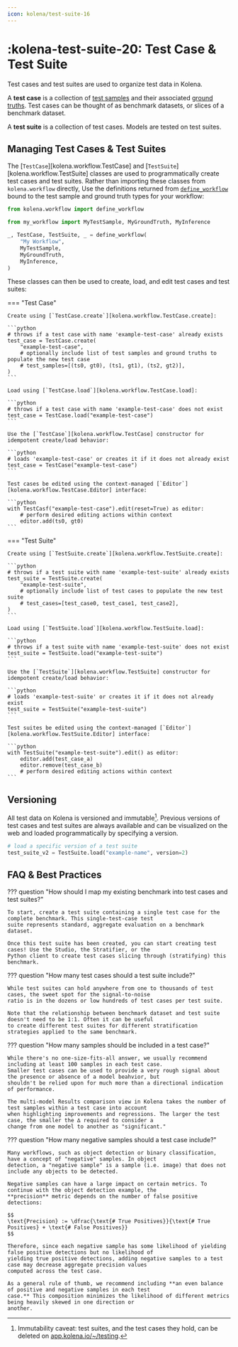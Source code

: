 ```yaml
---
icon: kolena/test-suite-16
---
```


# :kolena-test-suite-20: Test Case & Test Suite

Test cases and test suites are used to organize test data in Kolena.

A **test case** is a collection of [test samples](workflow.md#test-sample) and their associated
[ground truths](workflow.md#ground-truth). Test cases can be thought of as benchmark datasets, or slices of
a benchmark dataset.

A **test suite** is a collection of test cases. Models are tested on test suites.

## Managing Test Cases & Test Suites

The [`TestCase`][kolena.workflow.TestCase] and [`TestSuite`][kolena.workflow.TestSuite] classes are used to
programmatically create test cases and test suites. Rather than importing these classes from `kolena.workflow` directly,
Use the definitions returned from [`define_workflow`](workflow.md#defining-a-workflow) bound to the test
sample and ground truth types for your workflow:

```python
from kolena.workflow import define_workflow

from my_workflow import MyTestSample, MyGroundTruth, MyInference

_, TestCase, TestSuite, _ = define_workflow(
    "My Workflow",
    MyTestSample,
    MyGroundTruth,
    MyInference,
)
```

These classes can then be used to create, load, and edit test cases and test suites:

=== "Test Case"

    Create using [`TestCase.create`][kolena.workflow.TestCase.create]:

    ```python
    # throws if a test case with name 'example-test-case' already exists
    test_case = TestCase.create(
        "example-test-case",
        # optionally include list of test samples and ground truths to populate the new test case
        # test_samples=[(ts0, gt0), (ts1, gt1), (ts2, gt2)],
    )
    ```

    Load using [`TestCase.load`][kolena.workflow.TestCase.load]:

    ```python
    # throws if a test case with name 'example-test-case' does not exist
    test_case = TestCase.load("example-test-case")
    ```

    Use the [`TestCase`][kolena.workflow.TestCase] constructor for idempotent create/load behavior:

    ```python
    # loads 'example-test-case' or creates it if it does not already exist
    test_case = TestCase("example-test-case")
    ```

    Test cases be edited using the context-managed [`Editor`][kolena.workflow.TestCase.Editor] interface:

    ```python
    with TestCasf("example-test-case").edit(reset=True) as editor:
        # perform desired editing actions within context
        editor.add(ts0, gt0)
    ```

=== "Test Suite"

    Create using [`TestSuite.create`][kolena.workflow.TestSuite.create]:

    ```python
    # throws if a test suite with name 'example-test-suite' already exists
    test_suite = TestSuite.create(
        "example-test-suite",
        # optionally include list of test cases to populate the new test suite
        # test_cases=[test_case0, test_case1, test_case2],
    )
    ```

    Load using [`TestSuite.load`][kolena.workflow.TestSuite.load]:

    ```python
    # throws if a test suite with name 'example-test-suite' does not exist
    test_suite = TestSuite.load("example-test-suite")
    ```

    Use the [`TestSuite`][kolena.workflow.TestSuite] constructor for idempotent create/load behavior:

    ```python
    # loads 'example-test-suite' or creates it if it does not already exist
    test_suite = TestSuite("example-test-suite")
    ```

    Test suites be edited using the context-managed [`Editor`][kolena.workflow.TestSuite.Editor] interface:

    ```python
    with TestSuite("example-test-suite").edit() as editor:
        editor.add(test_case_a)
        editor.remove(test_case_b)
        # perform desired editing actions within context
    ```

## Versioning

All test data on Kolena is versioned and immutable[^1]. Previous versions of test cases and test suites are always
available and can be visualized on the web and loaded programmatically by specifying a version.

[^1]: Immutability caveat: test suites, and the test cases they hold, can be deleted on [app.kolena.io/~/testing](https://app.kolena.io/redirect/testing).

```python
# load a specific version of a test suite
test_suite_v2 = TestSuite.load("example-name", version=2)
```

## FAQ & Best Practices

??? question "How should I map my existing benchmark into test cases and test suites?"

    To start, create a test suite containing a single test case for the complete benchmark. This single-test-case test
    suite represents standard, aggregate evaluation on a benchmark dataset.

    Once this test suite has been created, you can start creating test cases! Use the Studio, the Stratifier, or the
    Python client to create test cases slicing through (stratifying) this benchmark.

??? question "How many test cases should a test suite include?"

    While test suites can hold anywhere from one to thousands of test cases, the sweet spot for the signal-to-noise
    ratio is in the dozens or low hundreds of test cases per test suite.

    Note that the relationship between benchmark dataset and test suite doesn't need to be 1:1. Often it can be useful
    to create different test suites for different stratification strategies applied to the same benchmark.

??? question "How many samples should be included in a test case?"

    While there's no one-size-fits-all answer, we usually recommend including at least 100 samples in each test case.
    Smaller test cases can be used to provide a very rough signal about the presence or absence of a model beahvior, but
    shouldn't be relied upon for much more than a directional indication of performance.

    The multi-model Results comparison view in Kolena takes the number of test samples within a test case into account
    when highlighting improvements and regressions. The larger the test case, the smaller the ∆ required to consider a
    change from one model to another as "significant."

??? question "How many negative samples should a test case include?"

    Many workflows, such as object detection or binary classification, have a concept of "negative" samples. In object
    detection, a "negative sample" is a sample (i.e. image) that does not include any objects to be detected.

    Negative samples can have a large impact on certain metrics. To continue with the object detection example, the
    **precision** metric depends on the number of false positive detections:

    $$
    \text{Precision} := \dfrac{\text{# True Positives}}{\text{# True Positives} + \text{# False Positives}}
    $$

    Therefore, since each negative sample has some likelihood of yielding false positive detections but no likelihood of
    yielding true positive detections, adding negative samples to a test case may decrease aggregate precision values
    computed across the test case.

    As a general rule of thumb, we recommend including **an even balance of positive and negative samples in each test
    case.** This composition minimizes the likelihood of different metrics being heavily skewed in one direction or
    another.
